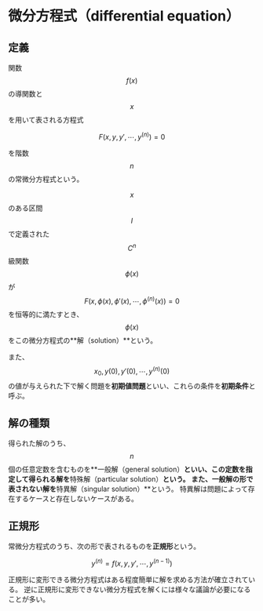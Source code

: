 # 微分方程式（differential equation）

## 定義

関数 $$f(x)$$ の導関数と $$x$$ を用いて表される方程式

$$
F(x,y,y',\cdots,y^{(n)})=0
$$

を階数 $$n$$ の常微分方程式という。

$$x$$ のある区間 $$I$$ で定義された $$C^n$$ 級関数 $$\phi(x)$$ が $$F(x, \phi(x), \phi'(x), \cdots, \phi^{(n)}(x))=0$$ を恒等的に満たすとき、$$\phi(x)$$ をこの微分方程式の**解（solution）**という。

また、$$x_0, y(0), y'(0),\cdots, y^{(n)}(0)$$ の値が与えられた下で解く問題を**初期値問題**といい、これらの条件を**初期条件**と呼ぶ。

## 解の種類

得られた解のうち、$$n$$ 個の任意定数を含むものを**一般解（general solution）**といい、この定数を指定して得られる解を**特殊解（particular solution）**という。
また、一般解の形で表されない解を**特異解（singular solution）**という。
特異解は問題によって存在するケースと存在しないケースがある。

## 正規形

常微分方程式のうち、次の形で表されるものを**正規形**という。

$$
y^(n) = f(x,y,y',\cdots,y^{(n-1)})
$$

正規形に変形できる微分方程式はある程度簡単に解を求める方法が確立されている。
逆に正規形に変形できない微分方程式を解くには様々な議論が必要になることが多い。
